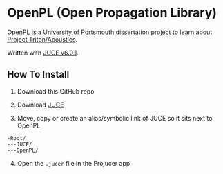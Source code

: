 # OpenPL (Open Propagation Library)

OpenPL is a [University of Portsmouth](https://www.port.ac.uk/) dissertation project to learn about [Project Triton/Acoustics](https://github.com/microsoft/ProjectAcoustics).

Written with [JUCE v6.0.1](https://github.com/juce-framework/JUCE).

## How To Install

1) Download this GitHub repo

2) Download [JUCE](https://juce.com/get-juce/download)

3) Move, copy or create an alias/symbolic link of JUCE so it sits next to OpenPL


```
-Root/
---JUCE/
---OpenPL/
```

4) Open the `.jucer` file in the Projucer app